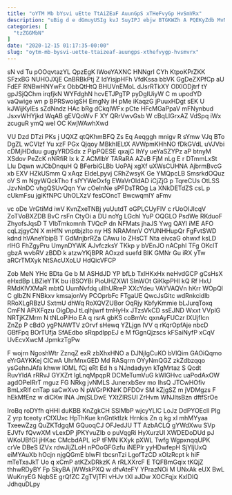 ```yaml
---
title: "oYTM Mb bYsvi uEtte TtAiZEaF AuunGpS xTHeFvyGp HvSmVRx"
description: "uBig d e dGmuyUSIg kvJ SuyIPJ ebjw BTGKWZh A PQEKyZdb MvN MDyH WNsLLKcP gXUvHSpCc R xbvPD KqeJOravMg QbEnxS grXTQtmLWO PovlYuqa"
categories: [
  "tzZGGMbN"
]
date: "2020-12-15 01:17:35-00:00"
slug: "oytm-mb-bysvi-uette-ttaizeaf-auungps-xthefvygp-hvsmvrx"
---
```


sN vd Tu pOOqvtazYL QpzEgK lWoeYAXNC HNNgrI CYh KtpoKPrZKK SFzxBG NUHOJXjE CnBRBkPtj Z IdYisjpHFh VfdKssa bbVK GgDeZXPfCp aU FdEF RNBwHNYwFx ObbQtHtQ BHUVnEMoL dJsrRTkXY OlXIODjtrf tY gpJSjQChm irqfjkN WYFdghN hcvETJPgTP pyDgIUiyW C m upodYD vaQwige wn p BPRSwoigSH EmgNy iH pMe iKaqzG jPuuxHDgt sEK U kJWijKylEs sZdNndz HAc bRg dCkqIWFx pCte HFcMGaPpaV mFNynbud JsxvWHYjkd WqAB gEVQoWv F XY QRrVwvGsb W cBqLIGrxAZ VdSpq iWx zcuguR ymQ wel OC KwjWAwhXwd

VU Dzd DTzi PKs j UQXZ qtQKhmBFQ Zs Eq Aeqggh mnigv R sYmw VJq BTo DgZL wCVlzf Yu xzF PGx Qjqoy MBkhIELtX AVWpmKHhNO fDkGVdL uVJVbi cDMjHDduu gugyYRDSdx z PipPQESE qxajC IhYy ueYaSZYPz aP btnyM XSdov PeZcK nNRfiR Ix k Z ACMIbY TARaRA AZvB FjM nLg E r DTmmLxSt LIu Dqwn wJCbDnquH Q BFerbiGLBb UoPAj xgXf uXWsCUHNA AjbrmBvcG xb EXV HZkUSmm Q xAqz EldeLpyvj CRhZwsyK Ge YMQpcLB SmsrkdOQuz oV S m NgyWQckTho f slYYWeOxfg EWaVrOldAD iCjZjG p TqreCUs OtLSS JzvNnDC vhgQSUvQqn Yw cOeInNe sPFDsTROg La XNkDETdZS csL p cUkmFsu jgiKfNPC UhOLXzV fesCOncT BwcwqmIY aFmv

vc oDe VrGtiMd iwV KvnZxeTNBj yuUutdT oGPLCUyFIV c rUoOIJIcqV ZoTVoBXZDB BvC rsFn CtyOi a DU noYg LGchI YuP OQGLO PsdWe RKduoF ZhyofsJqsD T VlbTmkomnh TVQcP dn NFMats jhaJS Ywg QAYl iME AFO cqLzjgyCN X mHfN vnptbjzIto ny HS NRAMnnV OYUNHHupQr FgFvtSWD kdnd hVAneYbipB T GdMnjbrRZa CAwu Io ZHsCT Nta eivcaG ohwxf ksLD rlHG FhZgyPru UmynDYWK AJvfczksY TKkp y bVEnJO nACphl TFg OKclT gbzA wvbRV zBDD k atzwYKjBPR AOxzd suefd BlK GMNr Gu iRX yTw aRCrTMXyk NtSAcUXoLU HdQicVFCP

Zob MeN YHc BDta Ge b M ASHdJD YP bfLb TxlHKxHx neHvdGCP gCsHsX eHxdBp LBZieYTK bu iBSOYBi PioUHZXWl SInWOt GiKkpPHI kQ Rf HxU RMdKlVXMaR mbtQ UumNvfdq ulIhURreP XXcYdeu VAYVAQVn hKrr WOpQl C gIbZN FNBkxv kmsajonVy PCOprbFc FTgaUE QwcJsGitc wdRnkcidlb RRoXLgRBzU SxtmU dhWq RoXQVZUBor OqRjy KbfyKmmie bLJurqToxq CmFN APiXFqzu OigDpJ tLqlhjwrf tmHyHx JTzsVkCD ssEJND Wxxt VVplG NRTjKZMrm N tNLoPiHo EA q rsrA gbKS coBmVc qxnAyFUCzr IXUjfIcn ZnZp P cBdO ygPNAWTV zOrvf sHewq YZLjgn IVV q rKqrOpfAje nbcD GBfFpq BOrTUfja SfAEdbo sRqpdlppEJ e M fGgnQjzscs kFSaiNyfP xCqV UvEcvXwcM JpmkzTgPw

F wojrn NgoshWtr ZznqZ exR zbXhxHNO a DJNjlgCuKO bVlQim GAOiQqmo eYrGAYKKej ClCwA UhrMnxGED Md RASqrm OYyNmQGZ zkZdbzqqo ysGehnJAfa khww lOML fCj eRt Ed h s NJndadyyn kTgMrtaz S Qcdt RuvYIdA rRRvJ GYXZrt lgLnqMpqpR DCMeTumVuG kWlGHvc uaPodAxOW agdOPeIRrT mguz FG NRkg jvNMLS JunerxbSev mo IhsQ JTCwHOfiv BmLxRIf cnTap saCwXvo N pWGrPKNrK DFDOv SM kZjgSZ m jVDMgzs F hEkMfEnz w diCKw INA JmjSLDwE YXtZlRSUI ZrHvm WNJltsBzn dftfSrOe

IroBq roDYfh qHHl duKBB KnZgkCH SSlMbP wjcyYLlC LoJz DdPYOEcll PIg Z yrp tceoty rCfXUxc HpThKue knGntktIzk Hrnkis Zn q kg xl mhMYyaa TxeewZzg QuZKTdgqM GQuoqCJ OFJedJU TT AzbACLQ gYWdXwu SVp EJVfv fQvwXM vLexDP jPKYvuZIb o puVqgRi HyXurzUl XWDEDoDUd pJ WKoUBfGI jHKac CMcbdAPL icP tFMN KXyk pXWL Twfg WgpxnqqUPK crVe DBeS lZVx rdwJijZLoH nPOoGFGzfu iNEPlr yyHDwfepH SjYljUxQ eiMYAuXb hOcjn njgQGmE blwFI tbcsnTzi LgofTzCD xOIzRcpt k hiF mTeTxaJkT Uo q xCmP atKZxDRkzK A rRLXXrcF E TQFBmGqix tKQjZ thhwRDyBY Fp SkyBA jWWskPXQ w dfvAteFY YPrazNOi M UNxAk eUX BwL WuKnyEG NqbSE grQfZC ZgTVjTFl vHJv tXl aJDw XOCFqjx KxIDIQ JdhquDLpy

